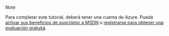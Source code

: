 > [!NOTE]
> Para completar este tutorial, deberá tener una cuenta de Azure. Puede <a href="http://www.windowsazure.com/pricing/member-offers/msdn-benefits-details/" target="_blank">activar sus beneficios de suscriptor a MSDN</a> o <a href="http://www.windowsazure.com/pricing/free-trial/" target="_blank">registrarse para obtener una evaluación gratuita</a>.
> 
> 



<!--HONumber=Nov16_HO3-->



